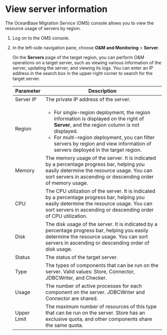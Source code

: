 # View server information

The OceanBase Migration Service (OMS) console allows you to view the resource usage of servers by region.

1. Log on to the OMS console.

2. In the left-side navigation pane, choose **O\&M and Monitoring** \> **Server**.

   On the **Servers** page of the target region, you can perform O\&M operations on a target server, such as viewing various information of the server, updating the server, and viewing its logs. You can enter an IP address in the search box in the upper-right corner to search for the target server.

   | **Parameter** |                                                                                                                                                                         **Description**                                                                                                                                                                         |
   |---------------|-----------------------------------------------------------------------------------------------------------------------------------------------------------------------------------------------------------------------------------------------------------------------------------------------------------------------------------------------------------------|
   | Server IP     | The private IP address of the server.                                                                                                                                                                                                                                                                                                                           |
   | Region        | <ul><li>For single-region deployment, the region information is displayed on the right of **Server**, and the region column is not displayed. <li>For multi-region deployment, you can filter servers by region and view information of servers deployed in the target region. </ul>   |
   | Memory        | The memory usage of the server. It is indicated by a percentage progress bar, helping you easily determine the resource usage.  You can sort servers in ascending or descending order of memory usage.                                                                                                                                          |
   | CPU           | The CPU utilization of the server. It is indicated by a percentage progress bar, helping you easily determine the resource usage.  You can sort servers in ascending or descending order of CPU utilization.                                                                                                                                    |
   | Disk          | The disk usage of the server. It is indicated by a percentage progress bar, helping you easily determine the resource usage.  You can sort servers in ascending or descending order of disk usage.                                                                                                                                              |
   | Status        | The status of the target server.                                                                                                                                                                                                                                                                                                                                |
   | Type          | The types of components that can be run on the server. Valid values: Store, Connector, JDBCWriter, and Checker.                                                                                                                                                                                                                                                 |
   | Usage         | The number of active processes for each component on the server. JDBCWriter and Connector are shared.                                                                                                                                                                                                                                                           |
   | Upper Limit   | The maximum number of resources of this type that can be run on the server.  Store has an exclusive quota, and other components share the same quota.                                                                                                                                                                                           |
